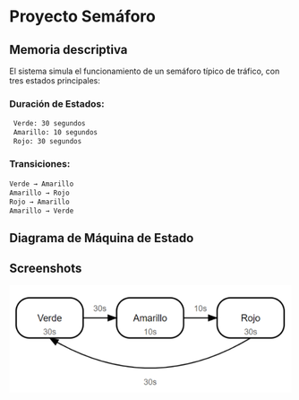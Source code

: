 
# Proyecto Semáforo

## Memoria descriptiva
El sistema simula el funcionamiento de un semáforo típico de tráfico, con tres estados
principales:

### Duración de Estados:
     Verde: 30 segundos
     Amarillo: 10 segundos
     Rojo: 30 segundos

### Transiciones:
    Verde → Amarillo
    Amarillo → Rojo
    Rojo → Amarillo
    Amarillo → Verde

## Diagrama de Máquina de Estado
## Screenshots

![App Screenshot](https://github.com/lujustiniano/Informatica-2/blob/main/Captura%20de%20pantalla%202024-09-02%20225256.png?raw=true)



